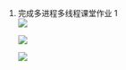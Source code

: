 1. 完成多进程多线程课堂作业 1  
   ![](https://gitee.com/qytanggit/Python_Basic/raw/master/image/Charpter16/16.1.png)

   ![](https://gitee.com/qytanggit/Python_Basic/raw/master/image/Charpter16/16.2.png)

   ![](https://gitee.com/qytanggit/Python_Basic/raw/master/image/Charpter16/16.3.png)

